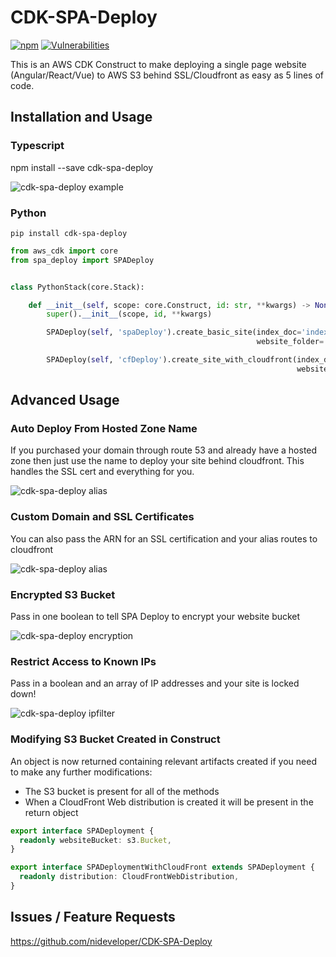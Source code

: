 # CDK-SPA-Deploy
[![npm](https://img.shields.io/npm/dt/cdk-spa-deploy)](https://www.npmjs.com/package/cdk-spa-deploy)
[![Vulnerabilities](https://img.shields.io/snyk/vulnerabilities/npm/cdk-spa-deploy)](https://www.npmjs.com/package/cdk-spa-deploy)

This is an AWS CDK Construct to make deploying a single page website (Angular/React/Vue) to AWS S3 behind SSL/Cloudfront as easy as 5 lines of code.


## Installation and Usage

### Typescript
npm install --save cdk-spa-deploy

![cdk-spa-deploy example](https://raw.githubusercontent.com/nideveloper/cdk-spa-deploy/master/img/spadeploy.png)

### Python
```console
pip install cdk-spa-deploy
```

```python
from aws_cdk import core
from spa_deploy import SPADeploy


class PythonStack(core.Stack):

    def __init__(self, scope: core.Construct, id: str, **kwargs) -> None:
        super().__init__(scope, id, **kwargs)

        SPADeploy(self, 'spaDeploy').create_basic_site(index_doc='index.html',
                                                       website_folder='../blog/blog/dist/blog')

        SPADeploy(self, 'cfDeploy').create_site_with_cloudfront(index_doc='index.html',
                                                                website_folder='../blog/blog/dist/blog')
```

## Advanced Usage

### Auto Deploy From Hosted Zone Name

If you purchased your domain through route 53 and already have a hosted zone then just use the name to deploy your site behind cloudfront. This handles the SSL cert and everything for you.

![cdk-spa-deploy alias](https://raw.githubusercontent.com/nideveloper/cdk-spa-deploy/master/img/fromHostedZone.PNG)

### Custom Domain and SSL Certificates

You can also pass the ARN for an SSL certification and your alias routes to cloudfront

![cdk-spa-deploy alias](https://raw.githubusercontent.com/nideveloper/cdk-spa-deploy/master/img/cdkdeploy-alias.png)

### Encrypted S3 Bucket

Pass in one boolean to tell SPA Deploy to encrypt your website bucket

![cdk-spa-deploy encryption](https://raw.githubusercontent.com/nideveloper/cdk-spa-deploy/master/img/encryption.PNG)

### Restrict Access to Known IPs

Pass in a boolean and an array of IP addresses and your site is locked down!

![cdk-spa-deploy ipfilter](https://raw.githubusercontent.com/nideveloper/cdk-spa-deploy/master/img/ipfilter.png)

### Modifying S3 Bucket Created in Construct

An object is now returned containing relevant artifacts created if you need to make any further modifications:
  * The S3 bucket is present for all of the methods
  * When a CloudFront Web distribution is created it will be present in the return object

```typescript
export interface SPADeployment {
  readonly websiteBucket: s3.Bucket,
}

export interface SPADeploymentWithCloudFront extends SPADeployment {
  readonly distribution: CloudFrontWebDistribution,
}
```

## Issues / Feature Requests

https://github.com/nideveloper/CDK-SPA-Deploy
